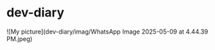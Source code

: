 # dev-diary


 ![My picture](dev-diary/imag/WhatsApp Image 2025-05-09 at 4.44.39 PM.jpeg)











